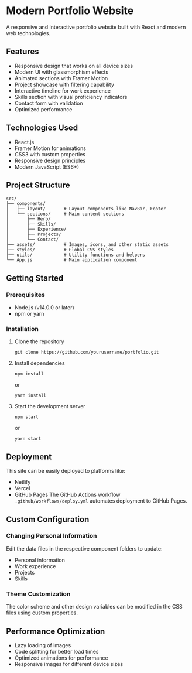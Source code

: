 # Modern Portfolio Website

A responsive and interactive portfolio website built with React and modern web technologies.

## Features

- Responsive design that works on all device sizes
- Modern UI with glassmorphism effects
- Animated sections with Framer Motion
- Project showcase with filtering capability
- Interactive timeline for work experience
- Skills section with visual proficiency indicators
- Contact form with validation
- Optimized performance

## Technologies Used

- React.js
- Framer Motion for animations
- CSS3 with custom properties
- Responsive design principles
- Modern JavaScript (ES6+)

## Project Structure

```
src/
├── components/
│   ├── layout/       # Layout components like NavBar, Footer
│   └── sections/     # Main content sections
│       ├── Hero/
│       ├── Skills/
│       ├── Experience/
│       ├── Projects/
│       └── Contact/
├── assets/           # Images, icons, and other static assets
├── styles/           # Global CSS styles
├── utils/            # Utility functions and helpers
└── App.js            # Main application component
```

## Getting Started

### Prerequisites

- Node.js (v14.0.0 or later)
- npm or yarn

### Installation

1. Clone the repository

   ```
   git clone https://github.com/yourusername/portfolio.git
   ```

2. Install dependencies

   ```
   npm install
   ```

   or

   ```
   yarn install
   ```

3. Start the development server
   ```
   npm start
   ```
   or
   ```
   yarn start
   ```

## Deployment

This site can be easily deployed to platforms like:

- Netlify
- Vercel
- GitHub Pages
The GitHub Actions workflow `.github/workflows/deploy.yml` automates deployment to GitHub Pages.

## Custom Configuration

### Changing Personal Information

Edit the data files in the respective component folders to update:

- Personal information
- Work experience
- Projects
- Skills

### Theme Customization

The color scheme and other design variables can be modified in the CSS files using custom properties.

## Performance Optimization

- Lazy loading of images
- Code splitting for better load times
- Optimized animations for performance
- Responsive images for different device sizes
